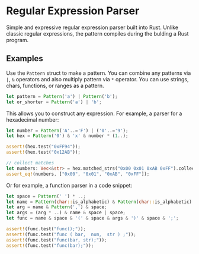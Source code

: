 # Regular Expression Parser

Simple and expressive regular expression parser built into Rust.
Unlike classic regular expressions, the pattern compiles during the bulding a Rust program.

## Examples
Use the `Pattern` struct to make a pattern. You can combine any patterns via `|`, `&` operators and also multiply pattern via `*` operator.
You can use strings, chars, functions, or ranges as a pattern.

```rust
let pattern = Pattern('a') | Pattern('b');
let or_shorter = Pattern('a') | 'b';
```

This allows you to construct any expression. For example, a parser for a hexadecimal number:
```rust
let number = Pattern('A'..='F') | ('0'..='9');
let hex = Pattern('0') & 'x' & number * (1..);

assert!(hex.test("0xFF94"));
assert!(hex.test("0x12AB"));

// collect matches
let numbers: Vec<&str> = hex.matched_strs("0x00 0x01 0xAB 0xFF").collect();
assert_eq!(numbers, ["0x00", "0x01", "0xAB", "0xFF"]);
```

Or for example, a function parser in a code snippet:
```rust
let space = Pattern(' ') * ..;
let name = Pattern(char::is_alphabetic) & Pattern(char::is_alphabetic) * ..;
let arg = name & Pattern(',') & space;
let args = (arg * ..) & name & space | space;
let func = name & space & '(' & space & args & ')' & space & ';';

assert!(func.test("func();"));
assert!(func.test("func ( bar,  num,  str ) ;"));
assert!(func.test("func(bar, str);"));
assert!(func.test("func(bar);"));
```
